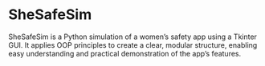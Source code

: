# SheSafeSim
SheSafeSim is a Python simulation of a women’s safety app using a Tkinter GUI. It applies OOP principles to create a clear, modular structure, enabling easy understanding and practical demonstration of the app’s features.
